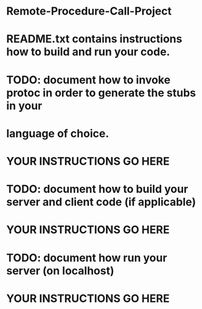 # Remote-Procedure-Call-Project

# README.txt contains instructions how to build and run your code.

# TODO: document how to invoke protoc in order to generate the stubs in your
# language of choice.
# YOUR INSTRUCTIONS GO HERE

# TODO: document how to build your server and client code (if applicable)
# YOUR INSTRUCTIONS GO HERE

# TODO: document how run your server (on localhost)
# YOUR INSTRUCTIONS GO HERE


